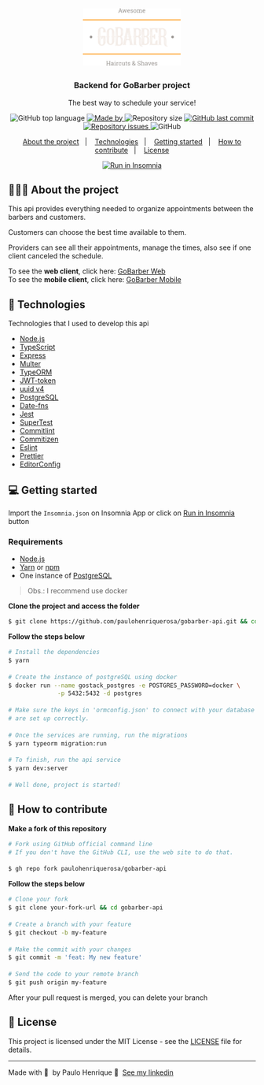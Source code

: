 <h1 align="center">
	<img alt="GoStack" src="https://github.com/paulohenriquerosa/GoBarber/blob/main/img/logo.png" width="200px" />

</h1>

<h3 align="center">
  Backend for GoBarber project
</h3>

<p align="center">The best way to schedule your service!</p>

<p align="center">

  <img alt="GitHub top language" src="https://img.shields.io/github/languages/top/paulohenriquerosa/gobarber-api?color=%23FF9000">

  <a href="https://www.linkedin.com/in/paulo-henrique-rosa/">
    <img alt="Made by" src="https://img.shields.io/badge/made%20by-Paulo%20Henrique-gree">
  </a>

  <img alt="Repository size" src="https://img.shields.io/github/repo-size/paulohenriquerosa/gobarber-api?color=%23FF9000">

  <a href="https://github.com/paulohenriquerosa/gobarber-api/commits/master">
    <img alt="GitHub last commit" src="https://img.shields.io/github/last-commit/paulohenriquerosa/gobarber-api?color=%23FF9000">
  </a>

  <a href="https://github.com/paulohenriquerosa/gobarber-api/issues">
    <img alt="Repository issues" src="https://img.shields.io/github/issues/paulohenriquerosa/gobarber-api?color=%23FF9000">
  </a>

  <img alt="GitHub" src="https://img.shields.io/github/license/paulohenriquerosa/gobarber-api?color=%23FF9000">
</p>

<p align="center">
  <a href="#-about-the-project">About the project</a>&nbsp;&nbsp;&nbsp;|&nbsp;&nbsp;&nbsp;
  <a href="#-technologies">Technologies</a>&nbsp;&nbsp;&nbsp;|&nbsp;&nbsp;&nbsp;
  <a href="#-getting-started">Getting started</a>&nbsp;&nbsp;&nbsp;|&nbsp;&nbsp;&nbsp;
  <a href="#-how-to-contribute">How to contribute</a>&nbsp;&nbsp;&nbsp;|&nbsp;&nbsp;&nbsp;
  <a href="#-license">License</a>
</p>

<p id="insomniaButton" align="center">
  <a href="" target="_blank"><img src="https://insomnia.rest/images/run.svg" alt="Run in Insomnia"></a>
</p>

## 👨🏻‍💻 About the project

This api provides everything needed to organize appointments between the barbers and customers.

Customers can choose the best time available to them.

Providers can see all their appointments, manage the times, also see if one client canceled the schedule.

To see the **web client**, click here: [GoBarber Web](https://github.com/paulohenriquerosa/gobarber-web)</br>
To see the **mobile client**, click here: [GoBarber Mobile](https://github.com/paulohenriquerosa/gobarber-mobile)

## 🚀 Technologies

Technologies that I used to develop this api

- [Node.js](https://nodejs.org/en/)
- [TypeScript](https://www.typescriptlang.org/)
- [Express](https://expressjs.com/pt-br/)
- [Multer](https://github.com/expressjs/multer)
- [TypeORM](https://typeorm.io/#/)
- [JWT-token](https://jwt.io/)
- [uuid v4](https://github.com/thenativeweb/uuidv4/)
- [PostgreSQL](https://www.postgresql.org/)
- [Date-fns](https://date-fns.org/)
- [Jest](https://jestjs.io/)
- [SuperTest](https://github.com/visionmedia/supertest)
- [Commitlint](https://github.com/conventional-changelog/commitlint)
- [Commitizen](https://github.com/commitizen/cz-cli)
- [Eslint](https://eslint.org/)
- [Prettier](https://prettier.io/)
- [EditorConfig](https://editorconfig.org/)

## 💻 Getting started

Import the `Insomnia.json` on Insomnia App or click on [Run in Insomnia](#insomniaButton) button

### Requirements

- [Node.js](https://nodejs.org/en/)
- [Yarn](https://classic.yarnpkg.com/) or [npm](https://www.npmjs.com/)
- One instance of [PostgreSQL](https://www.postgresql.org/)

> Obs.: I recommend use docker

**Clone the project and access the folder**

```bash
$ git clone https://github.com/paulohenriquerosa/gobarber-api.git && cd gobarber-api
```

**Follow the steps below**

```bash
# Install the dependencies
$ yarn

# Create the instance of postgreSQL using docker
$ docker run --name gostack_postgres -e POSTGRES_PASSWORD=docker \
              -p 5432:5432 -d postgres

# Make sure the keys in 'ormconfig.json' to connect with your database
# are set up correctly.

# Once the services are running, run the migrations
$ yarn typeorm migration:run

# To finish, run the api service
$ yarn dev:server

# Well done, project is started!
```

## 🤔 How to contribute

**Make a fork of this repository**

```bash
# Fork using GitHub official command line
# If you don't have the GitHub CLI, use the web site to do that.

$ gh repo fork paulohenriquerosa/gobarber-api
```

**Follow the steps below**

```bash
# Clone your fork
$ git clone your-fork-url && cd gobarber-api

# Create a branch with your feature
$ git checkout -b my-feature

# Make the commit with your changes
$ git commit -m 'feat: My new feature'

# Send the code to your remote branch
$ git push origin my-feature
```

After your pull request is merged, you can delete your branch

## 📝 License

This project is licensed under the MIT License - see the [LICENSE](LICENSE) file for details.

---

Made with 💜 &nbsp;by Paulo Henrique 👋 &nbsp;[See my linkedin](https://www.linkedin.com/in/paulo-henrique-rosa/)
